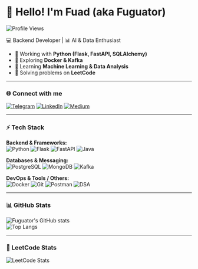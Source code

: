 # 👋 Hello! I'm Fuad (aka Fuguator)

![Profile Views](https://komarev.com/ghpvc/?username=Fuguator&color=green)

💻 Backend Developer | 📊 AI & Data Enthusiast  

- 🔭 Working with **Python (Flask, FastAPI, SQLAlchemy)**  
- 🐳 Exploring **Docker & Kafka**  
- 🧠 Learning **Machine Learning & Data Analysis**  
- 🎯 Solving problems on **LeetCode**  

---

### 🌐 Connect with me
[![Telegram](https://img.shields.io/badge/Telegram-2CA5E0?style=for-the-badge&logo=telegram&logoColor=white)](https://t.me/your_channel_here)
[![LinkedIn](https://img.shields.io/badge/LinkedIn-0077B5?style=for-the-badge&logo=linkedin&logoColor=white)](https://www.linkedin.com/in/fuad-abbasov-56a7a3264/)
[![Medium](https://img.shields.io/badge/Medium-000000?style=for-the-badge&logo=medium&logoColor=white)](https://medium.com/@abbsvfuad)

---

### ⚡ Tech Stack

**Backend & Frameworks:**  
![Python](https://img.shields.io/badge/-Python-3776AB?style=flat&logo=python&logoColor=white)
![Flask](https://img.shields.io/badge/-Flask-000000?style=flat&logo=flask&logoColor=white)
![FastAPI](https://img.shields.io/badge/-FastAPI-009688?style=flat&logo=fastapi&logoColor=white)
![Java](https://img.shields.io/badge/-Java-007396?style=flat&logo=java&logoColor=white)

**Databases & Messaging:**  
![PostgreSQL](https://img.shields.io/badge/-PostgreSQL-336791?style=flat&logo=postgresql&logoColor=white)
![MongoDB](https://img.shields.io/badge/-MongoDB-47A248?style=flat&logo=mongodb&logoColor=white)
![Kafka](https://img.shields.io/badge/-Kafka-231F20?style=flat&logo=apache-kafka&logoColor=white)

**DevOps & Tools / Others:**  
![Docker](https://img.shields.io/badge/-Docker-2496ED?style=flat&logo=docker&logoColor=white)
![Git](https://img.shields.io/badge/-Git-F05032?style=flat&logo=git&logoColor=white)
![Postman](https://img.shields.io/badge/-Postman-FF6C37?style=flat&logo=postman&logoColor=white)
![DSA](https://img.shields.io/badge/-DSA-8A2BE2?style=flat&logo=data:image/svg+xml;base64,PHN2ZyBmaWxsPSJub25lIiB4bWxucz0iaHR0cDovL3d3dy53My5vcmcvMjAwMC9zdmciIHdpZHRoPSIyNCIgaGVpZ2h0PSIyNCI+PHBhdGggZD0iTTEyIDJDNi40OCAyIDIgNi40OCAyIDEyczQuNDggMTAgMTAgMTAgMTAtNC40OCAxMC0xMFMxNy41MiAyIDEyIDJ6bTAgMThjLTQuNDEgMC04LTMuNTktOC04czMuNTktOCA4LTggOCAzLjU5IDggOC0zLjU5IDgtOCA4eiIvPjwvc3ZnPg==)

---

### 📊 GitHub Stats
![Fuguator's GitHub stats](https://github-readme-stats.vercel.app/api?username=Fuguator&show_icons=true&theme=tokyonight)  
![Top Langs](https://github-readme-stats.vercel.app/api/top-langs/?username=Fuguator&layout=compact&theme=tokyonight)  

---

### 🎯 LeetCode Stats
![LeetCode Stats](https://leetcard.jacoblin.cool/Fuguator?theme=dark&font=Source%20Code%20Pro&ext=activity)  

